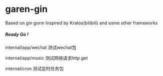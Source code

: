 # garen-gin

Based on gin gorm
Inspired by Kratos(bilibili) and some other frameworks

##### Ready Go !

internal/app/wechat
测试wechat包

internal/app/music
测试网络请求http.get

internal/cron
测试定时任务包


